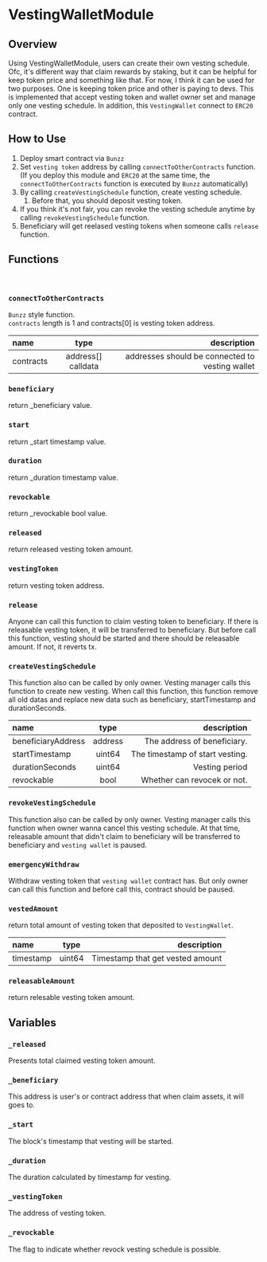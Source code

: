 # VestingWalletModule


## Overview

Using VestingWalletModule, users can create their own vesting schedule.
Ofc, it's different way that claim rewards by staking, but it can be helpful for keep token price and something like that.
For now, I think it can be used for two purposes.
One is keeping token price and other is paying to devs.
This is implemented that accept vesting token and wallet owner set and manage only one vesting schedule.
In addition, this `VestingWallet` connect to `ERC20` contract.


## How to Use

1. Deploy smart contract via `Bunzz`
2. Set `vesting token` address by calling `connectToOtherContracts` function.(If you deploy this module and `ERC20` at the same time, the `connectToOtherContracts` function is executed by `Bunzz` automatically)
3. By calling `createVestingSchedule` function, create vesting schedule. 
   1) Before that, you should deposit vesting token.
4. If you think it's not fair, you can revoke the vesting schedule anytime by calling `revokeVestingSchedule` function.
5. Beneficiary will get reelased vesting tokens when someone calls `release` function.


## Functions

<br>

### `connectToOtherContracts`

`Bunzz` style function.  
`contracts` length is 1 and contracts[0] is vesting token address.

| name        | type             | description                       |
| :---        |    :----:        |          ---:                     |
| contracts   |address[] calldata| addresses should be connected to vesting wallet   |
        
### `beneficiary`
return _beneficiary value.

### `start`
return _start timestamp value.

### `duration`
return _duration timestamp value.

### `revockable`
return _revockable bool value.

### `released`
return released vesting token amount.

### `vestingToken`
return vesting token address.

### `release`
Anyone can call this function to claim vesting token to beneficiary.
If there is releasable vesting token, it will be transferred to beneficiary.
But before call this function, vesting should be started and there should be releasable amount.
If not, it reverts tx.

### `createVestingSchedule`

This function also can be called by only owner.
Vesting manager calls this function to create new vesting.
When call this function, this function remove all old datas and replace new data such as beneficiary, startTimestamp and durationSeconds.

| name             | type             | description                     |
| :---             |    :----:        |          ---:                   |
|beneficiaryAddress| address          | The address of beneficiary.     |
| startTimestamp   | uint64           | The timestamp of start vesting. |
| durationSeconds  | uint64           | Vesting period                  |
| revockable       | bool             | Whether can revocek or not.     |

### `revokeVestingSchedule`
This function also can be called by only owner.
Vesting manager calls this function when owner wanna cancel this vesting schedule.
At that time, releasable amount that didn't claim to beneficiary will be transferred to beneficiary and `vesting wallet` is paused.

### `emergencyWithdraw`
Withdraw vesting token that `vesting wallet` contract has.
But only owner can call this function and before call this, contract should be paused.

### `vestedAmount`

return total amount of vesting token that deposited to `VestingWallet`.

| name             | type             | description                      |
| :---             |    :----:        |          ---:                    |
| timestamp        | uint64           | Timestamp that get vested amount |

### `releasableAmount`
return relesable vesting token amount.

## Variables

### `_released`
Presents total claimed vesting token amount.

### `_beneficiary`
This address is user's or contract address that when claim assets, it will goes to.

### `_start`
The block's timestamp that vesting will be started.

### `_duration`
The duration calculated by timestamp for vesting.

### `_vestingToken`
The address of vesting token.

### `_revockable`
The flag to indicate whether revock vesting schedule is possible.